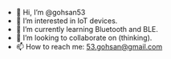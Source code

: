 - 👋 Hi, I’m @gohsan53
- 👀 I’m interested in IoT devices.
- 🌱 I’m currently learning Bluetooth and BLE.
- 💞️ I’m looking to collaborate on (thinking).
- 📫 How to reach me: 53.gohsan@gmail.com

<!---
gohsan53/gohsan53 is a ✨ special ✨ repository because its `README.md` (this file) appears on your GitHub profile.
You can click the Preview link to take a look at your changes.
--->
